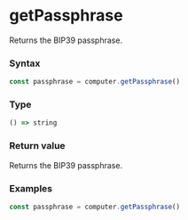 # getPassphrase

Returns the BIP39 passphrase.

### Syntax
```js
const passphrase = computer.getPassphrase()
```

### Type
```ts
() => string
```

### Return value

Returns the BIP39 passphrase.

### Examples
```ts
const passphrase = computer.getPassphrase()
```